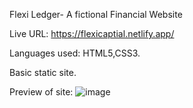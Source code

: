 Flexi Ledger- A fictional Financial Website

Live URL: https://flexicaptial.netlify.app/


Languages used: HTML5,CSS3.

Basic static site.

Preview of site: ![image](https://user-images.githubusercontent.com/85052740/145487621-a90b505e-a19d-4afd-ae70-a5cba417278c.png)
